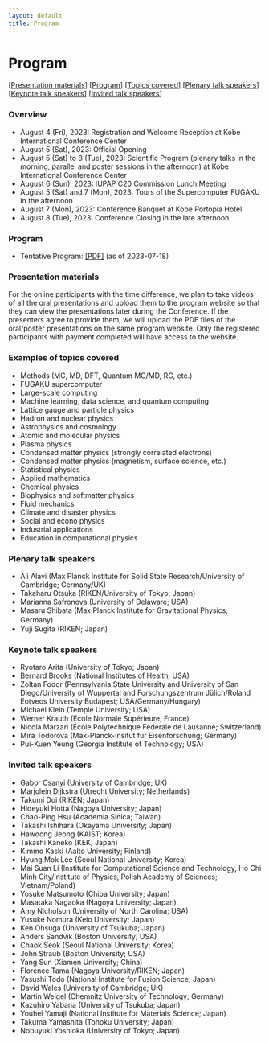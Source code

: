 ```yaml
---
layout: default
title: Program
---
```


# Program

[[Presentation materials](#presentation-materials)] [[Program](#program)] [[Topics covered](#examples-of-topics-covered)] [[Plenary talk speakers](#plenary-talk-speakers)] [[Keynote talk speakers](#keynote-talk-speakers)] [[Invited talk speakers](#invited-talk-speakers)]

### Overview

* August 4 (Fri), 2023: Registration and Welcome Reception at Kobe International Conference Center
* August 5 (Sat), 2023: Official Opening
* August 5 (Sat) to 8 (Tue), 2023: Scientific Program (plenary talks in the morning, parallel and poster sessions in the afternoon) at Kobe International Conference Center
* August 6 (Sun), 2023: IUPAP C20 Commission Lunch Meeting
* August 5 (Sat) and 7 (Mon), 2023: Tours of the Supercomputer FUGAKU in the afternoon
* August 7 (Mon), 2023: Conference Banquet at Kobe Portopia Hotel
* August 8 (Tue), 2023: Conference Closing in the late afternoon

### Program

* Tentative Program: [[PDF]](assets/files/program-2023-07-18.pdf) (as of 2023-07-18)

### Presentation materials

For the online participants with the time difference, we plan to take videos of all the oral presentations and upload them to the program website so that they can view the presentations later during the Conference. If the presenters agree to provide them, we will upload the PDF files of the oral/poster presentations on the same program website. Only the registered participants with payment completed will have access to the website.

### Examples of topics covered

* Methods (MC, MD, DFT, Quantum MC/MD, RG, etc.)
* FUGAKU supercomputer
* Large-scale computing
* Machine learning, data science, and quantum computing
* Lattice gauge and particle physics
* Hadron and nuclear physics
* Astrophysics and cosmology
* Atomic and molecular physics
* Plasma physics
* Condensed matter physics (strongly correlated electrons)
* Condensed matter physics (magnetism, surface science, etc.)
* Statistical physics
* Applied mathematics
* Chemical physics
* Biophysics and softmatter physics
* Fluid mechanics
* Climate and disaster physics
* Social and econo physics
* Industrial applications
* Education in computational physics

### Plenary talk speakers

* Ali Alavi (Max Planck Institute for Solid State Research/University of Cambridge; Germany/UK)
* Takaharu Otsuka (RIKEN/University of Tokyo; Japan)
* Marianna Safronova (University of Delaware; USA)
* Masaru Shibata (Max Planck Institute for Gravitational Physics; Germany) 　　　
* Yuji Sugita (RIKEN; Japan)

### Keynote talk speakers

* Ryotaro Arita (University of Tokyo; Japan)
* Bernard Brooks (National Institutes of Health; USA)
* Zoltan Fodor (Pennsylvania State University and University of San Diego/University of Wuppertal and Forschungszentrum Jülich/Roland Eotveos University Budapest; USA/Germany/Hungary)
* Michael Klein (Temple University; USA)
* Werner Krauth (Ecole Normale Supérieure; France)
* Nicola Marzari (École Polytechnique Fédérale de Lausanne; Switzerland)
* Mira Todorova (Max-Planck-Insitut für Eisenforschung; Germany)
* Pui-Kuen Yeung (Georgia Institute of Technology; USA)

### Invited talk speakers

* Gabor Csanyi (University of Cambridge; UK)
* Marjolein Dijkstra (Utrecht University; Netherlands)
* Takumi Doi (RIKEN; Japan)
* Hideyuki Hotta (Nagoya University; Japan)
* Chao-Ping Hsu (Academia Sinica; Taiwan)
* Takashi Ishihara (Okayama University; Japan)
* Hawoong Jeong (KAIST; Korea)
* Takashi Kaneko (KEK; Japan)
* Kimmo Kaski (Aalto University; Finland)
* Hyung Mok Lee (Seoul National University; Korea)
* Mai Suan Li (Institute for Computational Science and Technology, Ho Chi Minh City/Institute of Physics, Polish Academy of Sciences; Vietnam/Poland)
* Yosuke Matsumoto (Chiba University; Japan)
* Masataka Nagaoka (Nagoya University; Japan)
* Amy Nicholson (University of North Carolina; USA)
* Yusuke Nomura (Keio University; Japan)
* Ken Ohsuga (University of Tsukuba; Japan)
* Anders Sandvik (Boston University; USA)
* Chaok Seok (Seoul National University; Korea)
* John Straub (Boston University; USA)
* Yang Sun (Xiamen University; China)
* Florence Tama (Nagoya University/RIKEN; Japan)
* Yasushi Todo (National Institute for Fusion Science; Japan)
* David Wales (University of Cambridge; UK)
* Martin Weigel (Chemnitz University of Technology; Germany)
* Kazuhiro Yabana (University of Tsukuba; Japan)
* Youhei Yamaji (National Institute for Materials Science; Japan)
* Takuma Yamashita (Tohoku University; Japan)
* Nobuyuki Yoshioka (University of Tokyo; Japan)
